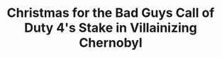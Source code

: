 ---
title:  "Christmas for the Bad Guys Call of Duty 4's Stake in Villainizing Chernobyl"
category: ['pop']
classes: ['embed','iframe','arcgis']
excerpt: "MWR creates an alternative story that exists post-Chernobyl, one that doesn't honor the lives lost in Pripyat nor history."
description: "This project describes how Activision's Call of Duty 4: Modern Warfare Remastered displays the Chernobyl meltdown through fictional villainy. By using screenshots and dialogues from the video game, MWR creates an alternative story that exists post-Chernobyl, one that doesn't honor the lives lost in Pripyat. Additionally, the virtual setting houses tropes that depict Russian culture as 'evil'."
header:
    teaser: assets/images/cepeda.png
contributors:
    - name: Gabby Cepeda
      bio: "'22 is a prospective Sociology & Anthropology major and Educational Studies minor."
embed:
    type: arcgis
    id: 1vevGa
    url: "https://arcg.is/1vevGa"
---
